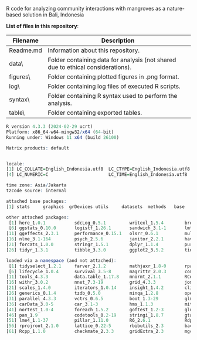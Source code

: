 R code for analyzing community interactions with mangroves as a nature-based solution in Bali, Indonesia

**List of files in this repository**:

| Filename    | Description |
|-------------|-------------|
| Readme.md   | Information about this repository. |
| data\       | Folder containing data for analysis (not shared due to ethical considerations). |
| figures\    | Folder containing plotted figures in .png format. |
| log\        | Folder containing log files of executed R scripts. |
| syntax\     | Folder containing R syntax used to perform the analysis. |
| table\      | Folder containing exported tables. |

``` r
R version 4.3.3 (2024-02-29 ucrt)
Platform: x86_64-w64-mingw32/x64 (64-bit)
Running under: Windows 11 x64 (build 26100)

Matrix products: default


locale:
[1] LC_COLLATE=English_Indonesia.utf8  LC_CTYPE=English_Indonesia.utf8    LC_MONETARY=English_Indonesia.utf8
[4] LC_NUMERIC=C                       LC_TIME=English_Indonesia.utf8    

time zone: Asia/Jakarta
tzcode source: internal

attached base packages:
[1] stats     graphics  grDevices utils     datasets  methods   base     

other attached packages:
 [1] here_1.0.1           sdcLog_0.5.1         writexl_1.5.4        broom.helpers_1.21.0 broom_1.0.9         
 [6] ggstats_0.10.0       logistf_1.26.1       sandwich_3.1-1       lmtest_0.9-40        zoo_1.8-14          
[11] ggeffects_2.3.1      performance_0.15.1   olsrr_0.6.1          multilevel_2.7.1     MASS_7.3-60.0.1     
[16] nlme_3.1-164         psych_2.5.6          janitor_2.2.1        haven_2.5.5          lubridate_1.9.4     
[21] forcats_1.0.0        stringr_1.5.1        dplyr_1.1.4          purrr_1.1.0          readr_2.1.5         
[26] tidyr_1.3.1          tibble_3.3.0         ggplot2_3.5.2        tidyverse_2.0.0     

loaded via a namespace (and not attached):
 [1] tidyselect_1.2.1     farver_2.1.2         mathjaxr_1.8-0       rpart_4.1.23         timechange_0.3.0    
 [6] lifecycle_1.0.4      survival_3.5-8       magrittr_2.0.3       compiler_4.3.3       rlang_1.1.6         
[11] tools_4.3.3          data.table_1.17.8    mnormt_2.1.1         RColorBrewer_1.1-3   abind_1.4-8         
[16] withr_3.0.2          nnet_7.3-19          grid_4.3.3           jomo_2.7-6           mice_3.18.0         
[21] scales_1.4.0         iterators_1.0.14     insight_1.4.2        cli_3.6.5            reformulas_0.4.1    
[26] generics_0.1.4       tzdb_0.5.0           minqa_1.2.8          operator.tools_1.6.3 splines_4.3.3       
[31] parallel_4.3.3       vctrs_0.6.5          boot_1.3-29          glmnet_4.1-10        Matrix_1.6-5        
[36] carData_3.0-5        car_3.1-3            hms_1.1.3            mitml_0.4-5          Formula_1.2-5       
[41] nortest_1.0-4        foreach_1.5.2        goftest_1.2-3        glue_1.8.0           nloptr_2.2.1        
[46] pan_1.9              codetools_0.2-19     stringi_1.8.7        gtable_0.3.6         shape_1.4.6.1       
[51] lme4_1.1-37          pillar_1.11.0        R6_2.6.1             Rdpack_2.6.4         formula.tools_1.7.1 
[56] rprojroot_2.1.0      lattice_0.22-5       rbibutils_2.3        backports_1.5.0      snakecase_0.11.1    
[61] Rcpp_1.1.0           checkmate_2.3.3      gridExtra_2.3        mgcv_1.9-3           pkgconfig_2.0.3     
```